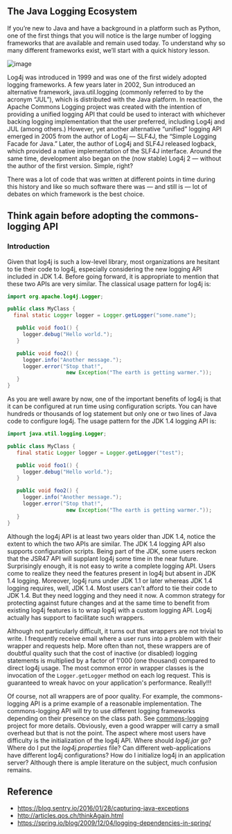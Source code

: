 ## The Java Logging Ecosystem

If you’re new to Java and have a background in a platform such as Python, one of the first things that you will notice is the large number of logging frameworks that are available and remain used today. To understand why so many different frameworks exist, we’ll start with a quick history lesson.

![image](https://images.ctfassets.net/em6l9zw4tzag/6Ge4VdwNwbfjtloOLwp05c/145c1c477ed6aed78e408e3f5cbed77b/java-logging-timeline.png)

Log4j was introduced in 1999 and was one of the first widely adopted logging frameworks. A few years later in 2002, Sun introduced an alternative framework, java.util.logging (commonly referred to by the acronym “JUL”), which is distributed with the Java platform. In reaction, the Apache Commons Logging project was created with the intention of providing a unified logging API that could be used to interact with whichever backing logging implementation that the user preferred, including Log4j and JUL (among others.) However, yet another alternative “unified” logging API emerged in 2005 from the author of Log4j — SLF4J, the “Simple Logging Facade for Java.” Later, the author of Log4j and SLF4J released logback, which provided a native implementation of the SLF4J interface. Around the same time, development also began on the (now stable) Log4j 2 — without the author of the first version. Simple, right?

There was a lot of code that was written at different points in time during this history and like so much software there was — and still is — lot of debates on which framework is the best choice.

## Think again before adopting the commons-logging API

### Introduction

Given that log4j is such a low-level library, most organizations are hesitant to tie their code to log4j, especially considering the new logging API included in JDK 1.4. Before going forward, it is appropriate to mention that these two APIs are very similar. The classical usage pattern for log4j is:

```java
import org.apache.log4j.Logger;

public class MyClass {
  final static Logger logger = Logger.getLogger("some.name");

   public void foo1() {
     logger.debug("Hello world.");
   }

   public void foo2() {
     logger.info("Another message.");
     logger.error("Stop that!", 
                   new Exception("The earth is getting warmer."));
   }
}
```

As you are well aware by now, one of the important benefits of log4j is that it can be configured at run time using configuration scripts. You can have hundreds or thousands of log statement but only one or two lines of Java code to configure log4j. The usage pattern for the JDK 1.4 logging API is:

```java
import java.util.logging.Logger;

public class MyClass {
   final static Logger logger = Logger.getLogger("test"); 

   public void foo1() {
     logger.debug("Hello world.");
   }

   public void foo2() {
     logger.info("Another message.");
     logger.error("Stop that!", 
                   new Exception("The earth is getting warmer."));
   }
}
```

Although the log4j API is at least two years older than JDK 1.4, notice the extent to which the two APIs are similar. The JDK 1.4 logging API also supports configuration scripts. Being part of the JDK, some users reckon that the JSR47 API will supplant log4j some time in the near future. Surprisingly enough, it is not easy to write a complete logging API. Users come to realize they need the features present in log4j but absent in JDK 1.4 logging. Moreover, log4j runs under JDK 1.1 or later whereas JDK 1.4 logging requires, well, JDK 1.4. Most users can't afford to tie their code to JDK 1.4. But they need logging and they need it now. A common strategy for protecting against future changes and at the same time to benefit from existing log4j features is to wrap log4j with a custom logging API. Log4j actually has support to facilitate such wrappers.

Although not particularly difficult, it turns out that wrappers are not trivial to write. I frequently receive email where a user runs into a problem with their wrapper and requests help. More often than not, these wrappers are of doubtful quality such that the cost of inactive (or disabled) logging statements is multiplied by a factor of 1'000 (one thousand) compared to direct log4j usage. The most common error in wrapper classes is the invocation of the `Logger.getLogger` method on each log request. This is guaranteed to wreak havoc on your application's performance. Really!!!

Of course, not all wrappers are of poor quality. For example, the commons-logging API is a prime example of a reasonable implementation. The commons-logging API will try to use different logging frameworks depending on their presence on the class path. See [commons-logging](http://commons.apache.org/logging/) project for more details. Obviously, even a good wrapper will carry a small overhead but that is not the point. The aspect where most users have difficulty is the initialization of the log4j API. Where should *log4j.jar* go? Where do I put the *log4j.properties* file? Can different web-applications have different log4j configurations? How do I initialize log4j in an application server? Although there is ample literature on the subject, much confusion remains.





## Reference

- https://blog.sentry.io/2016/01/28/capturing-java-exceptions
- http://articles.qos.ch/thinkAgain.html
- https://spring.io/blog/2009/12/04/logging-dependencies-in-spring/
